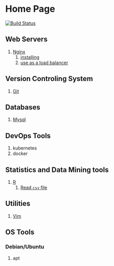 # Home Page

[![Build Status](https://travis-ci.org/numb95/cheatsheet.svg?branch=master)](https://travis-ci.org/numb95/cheatsheet)

## Web Servers

1. [Nginx](nginx.md)
   1. [installing](nginx.md#install)
   2. [use as a load balancer](nginx.md#config-as-a-load-balancer)

## Version Controling System

1. [Git](git.md)

## Databases

1. [Mysql](mysql.md)

## DevOps Tools

1. kubernetes
2. docker

## Statistics and Data Mining tools

1. [R](https://github.com/numb95/cheatsheet/tree/b4f7f3dda7cd934199f8c9be4d5758dbe0a4fae4/R.md)
   1. [Read `csv` file](https://github.com/numb95/cheatsheet/tree/b4f7f3dda7cd934199f8c9be4d5758dbe0a4fae4/R.md#Read-csv-file)

## Utilities

1. [Vim](https://github.com/numb95/cheatsheet/tree/b4f7f3dda7cd934199f8c9be4d5758dbe0a4fae4/vim.md)

## OS Tools

### Debian/Ubuntu

1. apt


